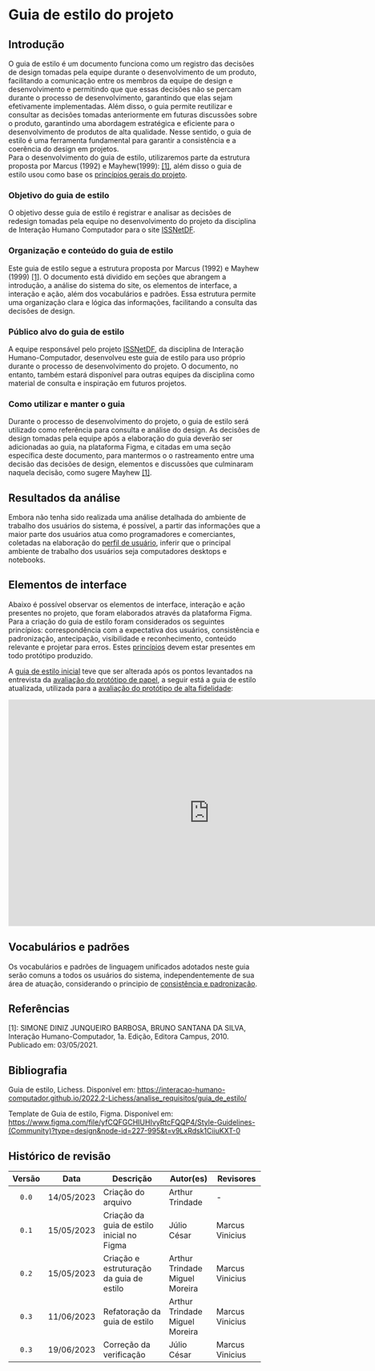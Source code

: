 # Guia de estilo do projeto
## Introdução
O guia de estilo é um documento funciona como um registro das decisões de design tomadas pela equipe durante o desenvolvimento de um produto, facilitando a comunicação entre os membros da equipe de design e desenvolvimento e permitindo que que essas decisões não se percam durante o processo de desenvolvimento, garantindo que elas sejam efetivamente implementadas. Além disso, o guia permite reutilizar e consultar as decisões tomadas anteriormente em futuras discussões sobre o produto, garantindo uma abordagem estratégica e eficiente para o desenvolvimento de produtos de alta qualidade.
Nesse sentido, o guia de estilo é uma ferramenta fundamental para garantir a consistência e a coerência do design em projetos.
<br>
Para o desenvolvimento do guia de estilo, utilizaremos parte da estrutura proposta por Marcus (1992) e Mayhew(1999): <a href="#simone">[1]</a>, além disso o guia de estilo usou como base os [princípios gerais do projeto](./principios_gerais.md).

### Objetivo do guia de estilo
O objetivo desse guia de estilo é registrar e analisar as decisões de redesign tomadas pela equipe no desenvolvimento do projeto da disciplina de Interação Humano Computador para o site [ISSNetDF](https://df.issnetonline.com.br/online/Login/Login.aspx?ReturnUrl=%2fonline).

### Organização e conteúdo do guia de estilo
Este guia de estilo segue a estrutura proposta por Marcus (1992) e Mayhew (1999) <a href="#simone">[1]</a>. O documento está dividido em seções que abrangem a introdução, a análise do sistema do site, os elementos de interface, a interação e ação, além dos vocabulários e padrões. Essa estrutura permite uma organização clara e lógica das informações, facilitando a consulta das decisões de design.

### Público alvo do guia de estilo
A equipe responsável pelo projeto [ISSNetDF](https://df.issnetonline.com.br/online/Login/Login.aspx?ReturnUrl=%2fonline), da disciplina de Interação Humano-Computador, desenvolveu este guia de estilo para uso próprio durante o processo de desenvolvimento do projeto. O documento, no entanto, também estará disponível para outras equipes da disciplina como material de consulta e inspiração em futuros projetos.

### Como utilizar e manter o guia
Durante o processo de desenvolvimento do projeto, o guia de estilo será utilizado como referência para consulta e análise do design. As decisões de design tomadas pela equipe após a elaboração do guia deverão ser adicionadas ao guia, na plataforma Figma, e citadas em uma seção específica deste documento, para mantermos o o rastreamento entre uma decisão das decisões de design, elementos e discussões que culminaram naquela decisão, como sugere Mayhew <a href='#simone'>[1]</a>.

## Resultados da análise
Embora não tenha sido realizada uma análise detalhada do ambiente de trabalho dos usuários do sistema, é possível, a partir das informações que a maior parte dos usuários atua como programadores e comerciantes, coletadas na elaboração do <a href='./perfil_de_usuario'>perfil de usuário</a>, inferir que o principal ambiente de trabalho dos usuários seja computadores desktops e notebooks.

## Elementos de interface
Abaixo é possível observar os elementos de interface, interação e ação presentes no projeto, que foram elaborados através da plataforma Figma. Para a criação do guia de estilo foram considerados os seguintes princípios: correspondência com a expectativa dos usuários, consistência e padronização, antecipação, visibilidade e reconhecimento, conteúdo relevante e projetar para erros. Estes [princípios](./principios_gerais.md) devem estar presentes em todo protótipo produzido.

A [guia de estilo inicial](https://interacao-humano-computador.github.io/2023.1-ISSNet/analise_de_requisitos/doc/guia_de_estilo_old.pdf) teve que ser alterada após os pontos levantados na entrevista da [avaliação do protótipo de papel](https://interacao-humano-computador.github.io/2023.1-ISSNet/design_avaliacao_desenvolvimento/nivel2/relato_protpapel/), a seguir está a guia de estilo atualizada, utilizada para a [avaliação do protótipo de alta fidelidade](https://interacao-humano-computador.github.io/2023.1-ISSNet/design_avaliacao_desenvolvimento/nivel3/relato_altafidelidade/):

<iframe style="border: 1px solid rgba(0, 0, 0, 0.1);" width="800" height="450" src="https://www.figma.com/embed?embed_host=share&url=https%3A%2F%2Fwww.figma.com%2Ffile%2FPphMCpvX1raQ2skyMnUryY%2FIssNet%3Ftype%3Ddesign%26node-id%3D0%253A1%26mode%3Ddesign%26t%3Dk0ZSR52eecVKwsld-1" allowfullscreen></iframe>

## Vocabulários e padrões
Os vocabulários e padrões de linguagem unificados adotados neste guia serão comuns a todos os usuários do sistema, independentemente de sua área de atuação, considerando o principio de [consistência e padronização](./principios_gerais.md).

## Referências
<!-- FONTES CITADAS UTILIZADAS PARA EMBASAR O TEXTO. REMOVER CASO NÃO HOUVER  -->
<span id="simone">[1]: SIMONE DINIZ JUNQUEIRO BARBOSA, BRUNO SANTANA DA SILVA, Interação Humano-Computador, 1a.
Edição, Editora Campus, 2010. Publicado em: 03/05/2021.</span>

## Bibliografia
<!-- FONTES CONSULTADAS DURANTE A ELABORAÇÃO DO TEXTO, CITADAS OU NÃO. REMOVER CASO NÃO HOUVER -->
Guia de estilo, Lichess. Disponível em:  <https://interacao-humano-computador.github.io/2022.2-Lichess/analise_requisitos/guia_de_estilo/>

Template de Guia de estilo, Figma. Disponível em: <https://www.figma.com/file/yfCQFGCHIUHIvyRtcFQQP4/Style-Guidelines-(Community)?type=design&node-id=227-995&t=v9LxRdsk1CiiuKXT-0>

## Histórico de revisão

| Versão     | Data        | Descrição                                | Autor(es)                                        | Revisores       |
| :--------: | :---------: | ---------------------------------------- | ------------------------------------------------ | --------------- |
| `0.0`      |  14/05/2023 | Criação do arquivo                       | Arthur Trindade                                  | - |
| `0.1`      |  15/05/2023 | Criação da guia de estilo inicial no Figma       | Júlio César                                      | Marcus Vinicius |
| `0.2`      |  15/05/2023 | Criação e estruturação da guia de estilo | Arthur Trindade<br>Miguel Moreira                | Marcus Vinicius |
| `0.3`      |  11/06/2023 | Refatoração da guia de estilo            | Arthur Trindade<br>Miguel Moreira                | Marcus Vinicius |
| `0.3`      |  19/06/2023 | Correção da verificação                  | Júlio César                                      | Marcus Vinicius |